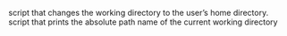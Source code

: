 script that changes the working directory to the user’s home directory.
script that prints the absolute path name of the current working directory
